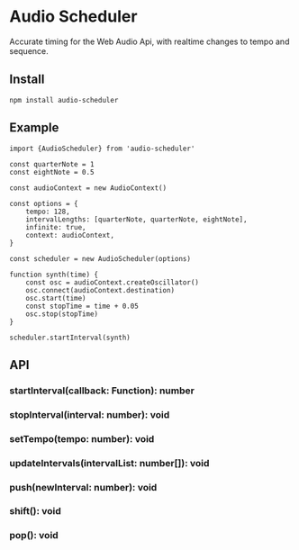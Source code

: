 # Audio Scheduler
Accurate timing for the Web Audio Api, with realtime changes to tempo and sequence.
## Install
``npm install audio-scheduler``

## Example
```
import {AudioScheduler} from 'audio-scheduler'

const quarterNote = 1
const eightNote = 0.5 

const audioContext = new AudioContext()

const options = {
	tempo: 128,
	intervalLengths: [quarterNote, quarterNote, eightNote],
	infinite: true,
	context: audioContext,
}

const scheduler = new AudioScheduler(options)

function synth(time) {
    const osc = audioContext.createOscillator()
    osc.connect(audioContext.destination)
    osc.start(time)
    const stopTime = time + 0.05
    osc.stop(stopTime)
}

scheduler.startInterval(synth)
```

## API
### startInterval(callback: Function): number
### stopInterval(interval: number): void
### setTempo(tempo: number): void
### updateIntervals(intervalList: number[]): void
### push(newInterval: number): void
### shift(): void
### pop(): void

